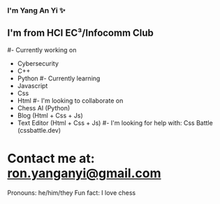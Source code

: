 ### I'm Yang An Yi ✨
## I'm from HCI EC³/Infocomm Club
#- Currently working on
  - Cybersecurity
  - C++
  - Python
#- Currently learning
  - Javascript
  - Css
  - Html
#- I'm looking to collaborate on
  - Chess AI      (Python)
  - Blog          (Html + Css + Js)
  - Text Editor   (Html + Css + Js)
#- I'm looking for help with: Css Battle (cssbattle.dev)
# Contact me at: ron.yanganyi@gmail.com
Pronouns: he/him/they
Fun fact: I love chess

<!--
**yanganyi/yanganyi** is a ✨ _special_ ✨ repository because its `README.md` (this file) appears on your GitHub profile.

Here are some ideas to get you started:

- 🔭 I’m currently working on ...
- 🌱 I’m currently learning ...
- 👯 I’m looking to collaborate on ...
- 🤔 I’m looking for help with ...
- 💬 Ask me about ...
- 📫 How to reach me: ...
- 😄 Pronouns: ...
- ⚡ Fun fact: ...
-->
